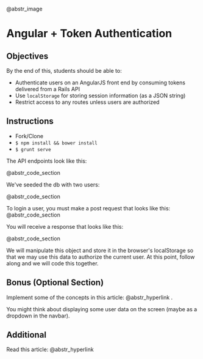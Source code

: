 @abstr_image 

# Angular + Token Authentication

## Objectives

By the end of this, students should be able to:

  * Authenticate users on an AngularJS front end by consuming tokens delivered from a Rails API
  * Use `localStorage` for storing session information (as a JSON string)
  * Restrict access to any routes unless users are authorized



## Instructions

  * Fork/Clone
  * `$ npm install && bower install`
  * `$ grunt serve`



The API endpoints look like this:

@abstr_code_section 

We've seeded the db with two users:

@abstr_code_section 

To login a user, you must make a post request that looks like this: @abstr_code_section 

You will receive a response that looks like this:

@abstr_code_section 

We will manipulate this object and store it in the browser's localStorage so that we may use this data to authorize the current user. At this point, follow along and we will code this together.

## Bonus (Optional Section)

Implement some of the concepts in this article: @abstr_hyperlink .

You might think about displaying some user data on the screen (maybe as a dropdown in the navbar).

## Additional

Read this article: @abstr_hyperlink 
